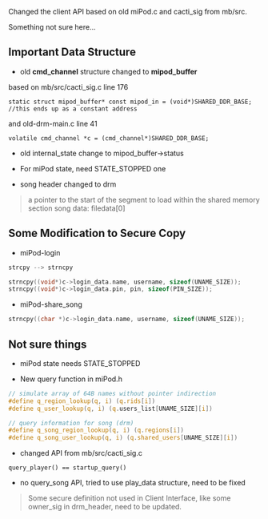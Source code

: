 Changed the client API based on old miPod.c and cacti_sig from mb/src.

Something not sure here...



## Important Data Structure

- old **cmd_channel** structure changed to **mipod_buffer**

based on mb/src/cacti_sig.c line 176

`static struct mipod_buffer* const mipod_in = (void*)SHARED_DDR_BASE;  //this ends up as a constant address`

and old-drm-main.c line 41

`volatile cmd_channel *c = (cmd_channel*)SHARED_DDR_BASE;`

- old internal_state change to mipod_buffer->status

- For miPod state, need STATE_STOPPED one

- song header changed to drm

> a pointer to the start of the segment to load within the shared memory section song data: filedata[0]



## Some Modification to Secure Copy

- miPod-login

```c
strcpy --> strncpy

strncpy((void*)c->login_data.name, username, sizeof(UNAME_SIZE));
strncpy((void*)c->login_data.pin, pin, sizeof(PIN_SIZE));
```

- miPod-share_song

```c
strncpy((char *)c->login_data.name, username, sizeof(UNAME_SIZE));
```



## Not sure things

- miPod state needs STATE_STOPPED

- New query function in miPod.h

```c
// simulate array of 64B names without pointer indirection
#define q_region_lookup(q, i) (q.rids[i])
#define q_user_lookup(q, i) (q.users_list[UNAME_SIZE][i])

// query information for song (drm)
#define q_song_region_lookup(q, i) (q.regions[i])
#define q_song_user_lookup(q, i) (q.shared_users[UNAME_SIZE][i])
```

- changed API from mb/src/cacti_sig.c

`query_player() == startup_query()`

- no query_song API, tried to use play_data structure, need to be fixed



> Some secure definition not used in Client Interface, like some owner_sig in drm_header, need to be updated.